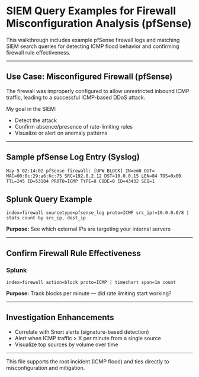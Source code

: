 #  SIEM Query Examples for Firewall Misconfiguration Analysis (pfSense)

This walkthrough includes example pfSense firewall logs and matching SIEM search queries for detecting ICMP flood behavior and confirming firewall rule effectiveness.

---

##  Use Case: Misconfigured Firewall (pfSense)
The firewall was improperly configured to allow unrestricted inbound ICMP traffic, leading to a successful ICMP-based DDoS attack.

My goal in the SIEM:  
- Detect the attack  
- Confirm absence/presence of rate-limiting rules  
- Visualize or alert on anomaly patterns

---

##  Sample pfSense Log Entry (Syslog)
```
May 5 02:14:02 pfSense firewall: [UFW BLOCK] IN=em0 OUT= MAC=00:0c:29:a6:6c:75 SRC=192.0.2.12 DST=10.0.0.15 LEN=84 TOS=0x00 TTL=245 ID=53104 PROTO=ICMP TYPE=8 CODE=0 ID=43432 SEQ=1
```

##  Splunk Query Example
```splunk
index=firewall sourcetype=pfsense_log proto=ICMP src_ip!=10.0.0.0/8 | stats count by src_ip, dest_ip
```
**Purpose:** See which external IPs are targeting your internal servers

---

##  Confirm Firewall Rule Effectiveness
### Splunk
```splunk
index=firewall action=block proto=ICMP | timechart span=1m count
```
**Purpose:** Track blocks per minute — did rate limiting start working?

---

##  Investigation Enhancements
- Correlate with Snort alerts (signature-based detection)
- Alert when ICMP traffic > X per minute from a single source
- Visualize top sources by volume over time

---

 This file supports the root incident (ICMP flood) and ties directly to misconfiguration and mitigation.
